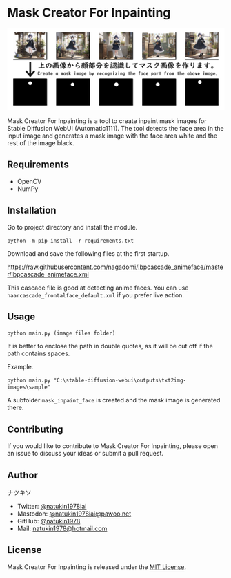 # Mask Creator For Inpainting

![png](./images/outline.png)

Mask Creator For Inpainting is a tool to create inpaint mask images for Stable Diffusion WebUI (Automatic1111). The tool detects the face area in the input image and generates a mask image with the face area white and the rest of the image black.

## Requirements

* OpenCV
* NumPy

## Installation

Go to project directory and install the module.
```
python -m pip install -r requirements.txt
```

Download and save the following files at the first startup.

https://raw.githubusercontent.com/nagadomi/lbpcascade_animeface/master/lbpcascade_animeface.xml

This cascade file is good at detecting anime faces.
You can use `haarcascade_frontalface_default.xml` if you prefer live action.

## Usage

```
python main.py (image files folder)
```

It is better to enclose the path in double quotes, as it will be cut off if the path contains spaces.

Example.
```
python main.py "C:\stable-diffusion-webui\outputs\txt2img-images\sample"
```

A subfolder `mask_inpaint_face` is created and the mask image is generated there.

## Contributing

If you would like to contribute to Mask Creator For Inpainting, please open an issue to discuss your ideas or submit a pull request.

## Author

ナツキソ

- Twitter: [@natukin1978iai](https://twitter.com/natukin1978iai)
- Mastodon: [@natukin1978iai@pawoo.net](https://pawoo.net/web/accounts/2199670)
- GitHub: [@natukin1978](https://github.com/natukin1978)
- Mail: natukin1978@hotmail.com

## License

Mask Creator For Inpainting is released under the [MIT License](https://opensource.org/licenses/MIT).
